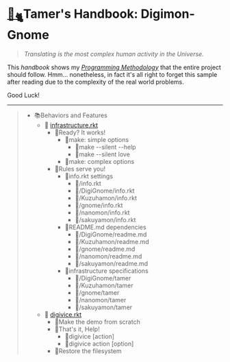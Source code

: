 # [🏡](http://gyoudmon.org/~wargrey:DigiGnome)[<sub>🐈</sub>](http://gyoudmon.org/~wargrey:DigiGnome)Tamer's Handbook: Digimon-Gnome

> _Translating is the most complex human activity in the Universe._

This _handbook_ shows my _[Programming
Methodology](https://github.com/digital-world/wargrey)_ that the entire
project should follow. Hmm... nonetheless, in fact it's all right to
forget this sample after reading due to the complexity of the real world
problems.

Good Luck!

---

> + 📚Behaviors and Features
>     + 📖
[infrastructure.rkt](http://gyoudmon.org/~wargrey:DigiGnome/infrastructure.rkt)
>       + 📑Ready? It works!
>         + 📑make: simple options
>           + 📑make --silent --help
>           + 📑make --silent love
>         + 📑make: complex options
>       + 📑Rules serve you!
>         + 📑info.rkt settings
>           + 📑/info.rkt
>           + 📑/DigiGnome/info.rkt
>           + 📑/Kuzuhamon/info.rkt
>           + 📑/gnome/info.rkt
>           + 📑/nanomon/info.rkt
>           + 📑/sakuyamon/info.rkt
>         + 📑README.md dependencies
>           + 📑/DigiGnome/readme.md
>           + 📑/Kuzuhamon/readme.md
>           + 📑/gnome/readme.md
>           + 📑/nanomon/readme.md
>           + 📑/sakuyamon/readme.md
>         + 📑infrastructure specifications
>           + 📑/DigiGnome/tamer
>           + 📑/Kuzuhamon/tamer
>           + 📑/gnome/tamer
>           + 📑/nanomon/tamer
>           + 📑/sakuyamon/tamer
>     + 📖
[digivice.rkt](http://gyoudmon.org/~wargrey:DigiGnome/digivice.rkt)
>       + 📑Make the demo from scratch
>       + 📑That's it, Help!
>         + 📑digivice \[action\]
>         + 📑digivice action \[option\]
>       + 📑Restore the filesystem
